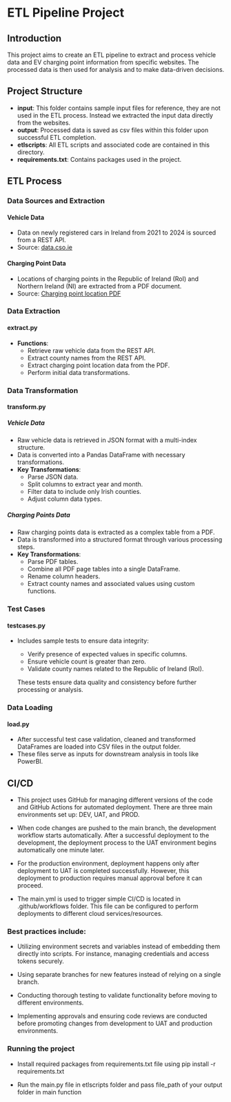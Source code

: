 # ETL Pipeline Project

## Introduction

This project aims to create an ETL pipeline to extract and process vehicle data and EV charging point information from specific websites. The processed data is then used for analysis and to make data-driven decisions.

## Project Structure

- **input**: This folder contains sample input files for reference, they are not used in the ETL process. Instead we extracted the input data directly from the websites.
- **output**: Processed data is saved as csv files within this folder upon successful ETL completion.
- **etlscripts**: All ETL scripts and associated code are contained in this directory.
- **requirements.txt**: Contains packages used in the project.

## ETL Process

### Data Sources and Extraction

#### Vehicle Data

- Data on newly registered cars in Ireland from 2021 to 2024 is sourced from a REST API.
- Source: [data.cso.ie](https://ws.cso.ie/public/api.restful/PxStat.Data.Cube_API.ReadDataset/TEM27/JSON-stat/2.0/en)

#### Charging Point Data

- Locations of charging points in the Republic of Ireland (RoI) and Northern Ireland (NI) are extracted from a PDF document.
- Source: [Charging point location PDF](https://esb.ie/what-we-do/ecars/charge-point-map)

### Data Extraction

#### extract.py

- **Functions**:
  - Retrieve raw vehicle data from the REST API.
  - Extract county names from the REST API.
  - Extract charging point location data from the PDF.
  - Perform initial data transformations.

### Data Transformation

#### transform.py

##### Vehicle Data

- Raw vehicle data is retrieved in JSON format with a multi-index structure.
- Data is converted into a Pandas DataFrame with necessary transformations.
- **Key Transformations**:
  - Parse JSON data.
  - Split columns to extract year and month.
  - Filter data to include only Irish counties.
  - Adjust column data types.

##### Charging Points Data

- Raw charging points data is extracted as a complex table from a PDF.
- Data is transformed into a structured format through various processing steps.
- **Key Transformations**:
  - Parse PDF tables.
  - Combine all PDF page tables into a single DataFrame.
  - Rename column headers.
  - Extract county names and associated values using custom functions.

### Test Cases

#### testcases.py

- Includes sample tests to ensure data integrity:
  - Verify presence of expected values in specific columns.
  - Ensure vehicle count is greater than zero.
  - Validate county names related to the Republic of Ireland (RoI).

  These tests ensure data quality and consistency before further processing or analysis.

### Data Loading

#### load.py

- After successful test case validation, cleaned and transformed DataFrames are loaded into CSV files in the output folder.
- These files serve as inputs for downstream analysis in tools like PowerBI.

## CI/CD 

- This project uses GitHub for managing different versions of the code and GitHub Actions for automated deployment. There are three main environments set up: DEV, UAT, and PROD. 

- When code changes are pushed to the main branch, the development workflow starts automatically. After a successful deployment to the development, the deployment process to the UAT environment begins automatically one minute later. 

- For the production environment, deployment happens only after deployment to UAT is completed successfully. However, this deployment to production requires manual approval before it can proceed.

- The main.yml is used to trigger simple CI/CD is located in .github/workflows folder. This file can be configured to perform deployments to different cloud services/resources.


### Best practices include:

- Utilizing environment secrets and variables instead of embedding them directly into scripts. For instance, managing credentials and access tokens securely.

- Using separate branches for new features instead of relying on a single branch. 
  
- Conducting thorough testing to validate functionality before moving to different environments.
  
- Implementing approvals and ensuring code reviews are conducted before promoting changes from development to UAT and production environments.

### Running the project

- Install required packages from requirements.txt file using pip install -r requirements.txt

- Run the main.py file in etlscripts folder and pass file_path of your output folder in main function
